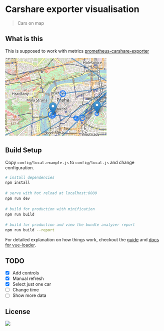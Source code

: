 # Carshare exporter visualisation

> Cars on map

## What is this

This is supposed to work with metrics [prometheus-carshare-exporter](https://github.com/ra100/prometheus-carshare-exporter)

![](./sample.png)

## Build Setup

Copy `config/local.example.js` to `config/local.js` and change configuration.

``` bash
# install dependencies
npm install

# serve with hot reload at localhost:8080
npm run dev

# build for production with minification
npm run build

# build for production and view the bundle analyzer report
npm run build --report
```

For detailed explanation on how things work, checkout the [guide](http://vuejs-templates.github.io/webpack/) and [docs for vue-loader](http://vuejs.github.io/vue-loader).

## TODO

- [x] Add controls
- [x] Manual refresh
- [x] Select just one car
- [ ] Change time
- [ ] Show more data

## License

![](http://www.wtfpl.net/wp-content/uploads/2012/12/wtfpl.svg)